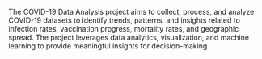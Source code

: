 The COVID-19 Data Analysis project aims to collect, process, and analyze COVID-19 datasets to identify trends, patterns, and insights related to infection rates, vaccination progress, mortality rates, and geographic spread. The project leverages data analytics, visualization, and machine learning to provide meaningful insights for decision-making

